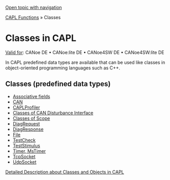 [Open topic with navigation](../../../../CANoeDEFamily.htm#Topics/CAPLFunctions/ObjectOrientedProg/CAPLfunctionsOOPClassesObjects.md)

[CAPL Functions](../CAPLfunctions.md) » Classes

# Classes in CAPL

[Valid for](../../Shared/FeatureAvailability.md):  CANoe DE • CANoe:lite DE • CANoe4SW DE • CANoe4SW:lite DE

In CAPL predefined data types are available that can be used like classes in object-oriented programming languages such as C++.

## Classes (predefined data types)

- [Associative fields](CAPLfunctionsOOPAssociativeFields.md)
- [CAN](CAPLfunctionsOOPCAN.md)
- [CAPLProfiler](CAPLfunctionsOOPCAPLProfiler.md)
- [Classes of CAN Disturbance Interface](../CANDisturbance/CAPLfunctionsClassesOverview.md)
- [Classes of Scope](../Scope/CAPLfunctionsScopeOverview.md)
- [DiagRequest](CAPLfunctionsOOPDiagRequest.md)
- [DiagResponse](CAPLfunctionsOOPDiagResponse.md)
- [File](CAPLfunctionsOOPFile.md)
- [TestCheck](CAPLfunctionsOOPTestCheck.md)
- [TestStimulus](CAPLfunctionsOOPTestStimulus.md)
- [Timer, MsTimer](CAPLfunctionsOOPTimer.md)
- [TcpSocket](CAPLfunctionsOOPTCPSocket.md)
- [UdpSocket](CAPLfunctionsOOPUDPSocket.md)

[Detailed Description about Classes and Objects in CAPL](../../Shared/CAPL/General/ClassesAndObjects.md)

